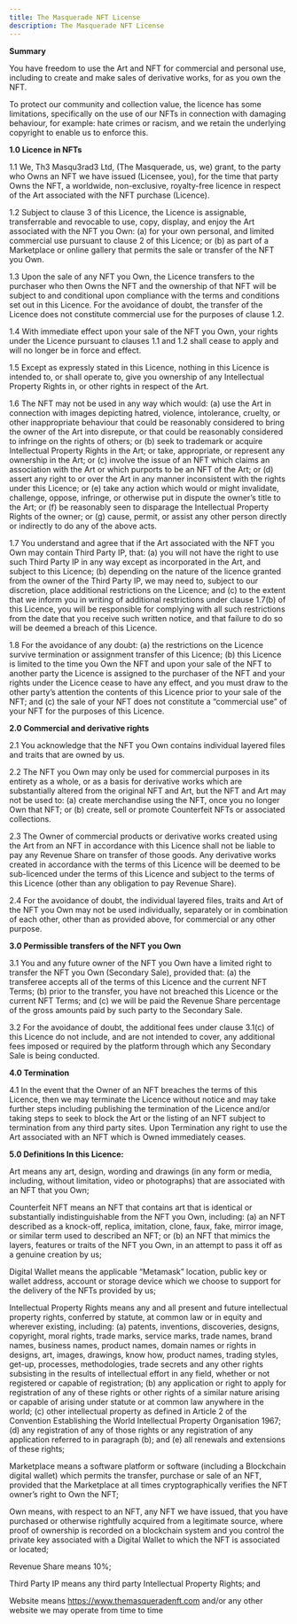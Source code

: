 ```yaml
---
title: The Masquerade NFT License
description: The Masquerade NFT License
---
```

**Summary**

You have freedom to use the Art and NFT for commercial and personal use, including to create and make sales of derivative works, for as you own the NFT. 

To protect our community and collection value, the licence has some limitations, specifically on the use of our NFTs in connection with damaging behaviour, for example: hate crimes or racism, and we retain the underlying copyright to enable us to enforce this. 

**1.0 Licence in NFTs** 

1.1 We, Th3 Masqu3rad3 Ltd, (The Masquerade, us, we) grant, to the party who Owns an NFT we have issued (Licensee, you), for the time that party Owns the NFT, a worldwide, non-exclusive, royalty-free licence in respect of the Art associated with the NFT purchase (Licence). 

1.2 Subject to clause 3 of this Licence, the Licence is assignable, transferrable and revocable to use, copy, display, and enjoy the Art associated with the NFT you Own: (a) for your own personal, and limited commercial use pursuant to clause 2 of this Licence; or (b) as part of a Marketplace or online gallery that permits the sale or transfer of the NFT you Own. 

1.3 Upon the sale of any NFT you Own, the Licence transfers to the purchaser who then Owns the NFT and the ownership of that NFT will be subject to and conditional upon compliance with the terms and conditions set out in this Licence. For the avoidance of doubt, the transfer of the Licence does not constitute commercial use for the purposes of clause 1.2. 

1.4 With immediate effect upon your sale of the NFT you Own, your rights under the Licence pursuant to clauses 1.1 and 1.2 shall cease to apply and will no longer be in force and effect. 

1.5 Except as expressly stated in this Licence, nothing in this Licence is intended to, or shall operate to, give you ownership of any Intellectual Property Rights in, or other rights in respect of the Art. 

1.6 The NFT may not be used in any way which would: (a) use the Art in connection with images depicting hatred, violence, intolerance, cruelty, or other inappropriate behaviour that could be reasonably considered to bring the owner of the Art into disrepute, or that could be reasonably considered to infringe on the rights of others; or (b) seek to trademark or acquire Intellectual Property Rights in the Art; or take, appropriate, or represent any ownership in the Art; or (c) involve the issue of an NFT which claims an association with the Art or which purports to be an NFT of the Art; or (d) assert any right to or over the Art in any manner inconsistent with the rights under this Licence; or (e) take any action which would or might invalidate, challenge, oppose, infringe, or otherwise put in dispute the owner’s title to the Art; or (f) be reasonably seen to disparage the Intellectual Property Rights of the owner; or (g) cause, permit, or assist any other person directly or indirectly to do any of the above acts. 

1.7 You understand and agree that if the Art associated with the NFT you Own may contain Third Party IP, that: (a) you will not have the right to use such Third Party IP in any way except as incorporated in the Art, and subject to this Licence; (b) depending on the nature of the licence granted from the owner of the Third Party IP, we may need to, subject to our discretion, place additional restrictions on the Licence; and (c) to the extent that we inform you in writing of additional restrictions under clause 1.7(b) of this Licence, you will be responsible for complying with all such restrictions from the date that you receive such written notice, and that failure to do so will be deemed a breach of this Licence. 

1.8 For the avoidance of any doubt: (a) the restrictions on the Licence survive termination or assignment transfer of this Licence; (b) this Licence is limited to the time you Own the NFT and upon your sale of the NFT to another party the Licence is assigned to the purchaser of the NFT and your rights under the Licence cease to have any effect, and you must draw to the other party’s attention the contents of this Licence prior to your sale of the NFT; and (c) the sale of your NFT does not constitute a “commercial use” of your NFT for the purposes of this Licence. 

**2.0 Commercial and derivative rights** 

2.1 You acknowledge that the NFT you Own contains individual layered files and traits that are owned by us. 

2.2 The NFT you Own may only be used for commercial purposes in its entirety as a whole, or as a basis for derivative works which are substantially altered from the original NFT and Art, but the NFT and Art may not be used to: (a) create merchandise using the NFT, once you no longer Own that NFT; or (b) create, sell or promote Counterfeit NFTs or associated collections. 

2.3 The Owner of commercial products or derivative works created using the Art from an NFT in accordance with this Licence shall not be liable to pay any Revenue Share on transfer of those goods. Any derivative works created in accordance with the terms of this Licence will be deemed to be sub-licenced under the terms of this Licence and subject to the terms of this Licence (other than any obligation to pay Revenue Share). 

2.4 For the avoidance of doubt, the individual layered files, traits and Art of the NFT you Own may not be used individually, separately or in combination of each other, other than as provided above, for commercial or any other purpose. 

**3.0 Permissible transfers of the NFT you Own** 

3.1 You and any future owner of the NFT you Own have a limited right to transfer the NFT you Own (Secondary Sale), provided that: (a) the transferee accepts all of the terms of this Licence and the current NFT Terms; (b) prior to the transfer, you have not breached this Licence or the current NFT Terms; and (c) we will be paid the Revenue Share percentage of the gross amounts paid by such party to the Secondary Sale. 

3.2 For the avoidance of doubt, the additional fees under clause 3.1(c) of this Licence do not include, and are not intended to cover, any additional fees imposed or required by the platform through which any Secondary Sale is being conducted. 

**4.0 Termination** 

4.1 In the event that the Owner of an NFT breaches the terms of this Licence, then we may terminate the Licence without notice and may take further steps including publishing the termination of the Licence and/or taking steps to seek to block the Art or the listing of an NFT subject to termination from any third party sites. Upon Termination any right to use the Art associated with an NFT which is Owned immediately ceases. 

**5.0 Definitions In this Licence:** 

Art means any art, design, wording and drawings (in any form or media, including, without limitation, video or photographs) that are associated with an NFT that you Own; 

Counterfeit NFT means an NFT that contains art that is identical or substantially indistinguishable from the NFT you Own, including: (a) an NFT described as a knock-off, replica, imitation, clone, faux, fake, mirror image, or similar term used to described an NFT; or (b) an NFT that mimics the layers, features or traits of the NFT you Own, in an attempt to pass it off as a genuine creation by us; 

Digital Wallet means the applicable “Metamask” location, public key or wallet address, account or storage device which we choose to support for the delivery of the NFTs provided by us; 

Intellectual Property Rights means any and all present and future intellectual property rights, conferred by statute, at common law or in equity and wherever existing, including: (a) patents, inventions, discoveries, designs, copyright, moral rights, trade marks, service marks, trade names, brand names, business names, product names, domain names or rights in designs, art, images, drawings, know how, product names, trading styles, get-up, processes, methodologies, trade secrets and any other rights subsisting in the results of intellectual effort in any field, whether or not registered or capable of registration; (b) any application or right to apply for registration of any of these rights or other rights of a similar nature arising or capable of arising under statute or at common law anywhere in the world; (c) other intellectual property as defined in Article 2 of the Convention Establishing the World Intellectual Property Organisation 1967; (d) any registration of any of those rights or any registration of any application referred to in paragraph (b); and (e) all renewals and extensions of these rights; 

Marketplace means a software platform or software (including a Blockchain digital wallet) which permits the transfer, purchase or sale of an NFT, provided that the Marketplace at all times cryptographically verifies the NFT owner’s right to Own the NFT; 

Own means, with respect to an NFT, any NFT we have issued, that you have purchased or otherwise rightfully acquired from a legitimate source, where proof of ownership is recorded on a blockchain system and you control the private key associated with a Digital Wallet to which the NFT is associated or located; 

Revenue Share means 10%; 

Third Party IP means any third party Intellectual Property Rights; and 

Website means https://www.themasqueradenft.com and/or any other website we may operate from time to time
